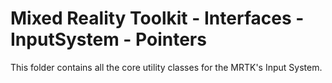# Mixed Reality Toolkit - Interfaces - InputSystem - Pointers

This folder contains all the core utility classes for the MRTK's Input System.
